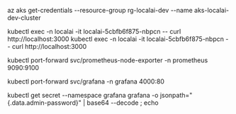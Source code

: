 az aks get-credentials --resource-group rg-localai-dev --name aks-localai-dev-cluster

kubectl exec -n localai -it localai-5cbfb6f875-nbpcn -- curl http://localhost:3000
kubectl exec -n localai -it localai-5cbfb6f875-nbpcn -- curl http://localhost:3000

kubectl port-forward svc/prometheus-node-exporter -n prometheus 9090:9100

kubectl port-forward svc/grafana -n grafana 4000:80

kubectl get secret --namespace grafana grafana -o jsonpath="{.data.admin-password}" | base64 --decode ; echo

